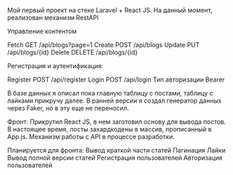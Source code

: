 Мой первый проект на стеке Laravel + React JS.
На данный момент, реализован механизм RestAPI 

Управление контентом

Fetch GET /api/blogs?page=1
Create POST /api/blogs
Update PUT /api/blogs/{id}
Delete DELETE /api/blogs/{id}


Регистрация и аутентификация:

Register POST /api/register
Login POST /api/login
Тип авторизации Bearer

В базе данных я описал пока главную таблицу с постами, таблицу с лайками прикручу далее.
В ранней версии я создал генератор данных через Faker, но в эту еще не переносил.

Фронт:
Прикрутил React JS, в нем заготовил основу для вывода постов. В настоящее время, посты захардкодены в массив, прописанный в App.js.
Механизм работы с API в процессе разработки.

Планируется для фронта:
Вывод краткой части статей
Пагинация
Лайки
Вывод полной версии статей
Регистрация пользователей
Авторизация пользователей
